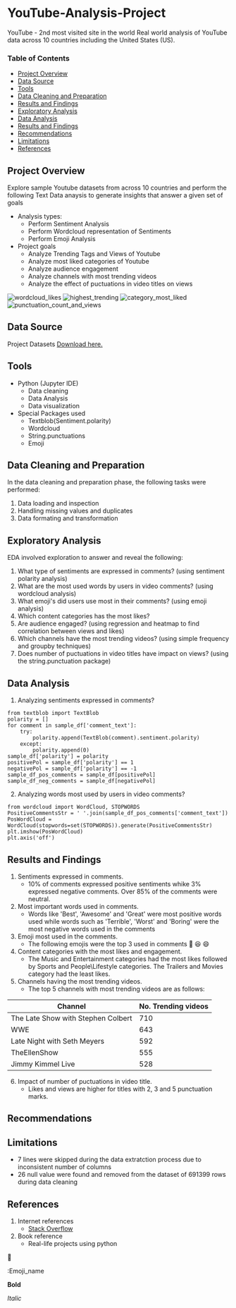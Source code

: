 # YouTube-Analysis-Project
YouTube - 2nd most visited site in the world
Real world analysis of YouTube data across 10 countries including the United States (US).

### Table of Contents
- [Project Overview](#project-overview)
- [Data Source](#data-source)
- [Tools](#tools)
- [Data Cleaning and Preparation](#data-cleaning-and-preparation)
- [Results and Findings](#results-and-findings)
- [Exploratory Analysis](#exploratory-analysis)
- [Data Analysis](#data-analysis)
- [Results and Findings](#results-and-findings)
- [Recommendations](#recommendations)
- [Limitations](#limitations)
- [References](#references)

## Project Overview
Explore sample Youtube datasets from across 10 countries and perform the following Text Data anaysis to generate insights that answer a given set of goals
- Analysis types:
  - Perform Sentiment Analysis
  - Perform Wordcloud representation of Sentiments
  - Perform Emoji Analysis
- Project goals
  - Analyze Trending Tags and Views of Youtube
  - Analyze most liked categories of Youtube
  - Analyze audience engagement
  - Analyze channels with most trending videos
  - Analyze the effect of puctuations in video titles on views

![wordcloud_likes](https://github.com/AbuTaoheed/Youtube-Analysis/assets/159118239/2dc5445f-de88-43db-9fd6-7de2807f207b)
![highest_trending](https://github.com/AbuTaoheed/Youtube-Analysis/assets/159118239/08250587-f406-4aee-96d9-5e94dd12a5af)
![category_most_liked](https://github.com/AbuTaoheed/Youtube-Analysis/assets/159118239/740cb08e-9531-4ce7-acb0-bc2af162c911)
![punctuation_count_and_views](https://github.com/AbuTaoheed/Youtube-Analysis/assets/159118239/86829c5c-3477-474b-8d97-a6884a4d4fe7)

## Data Source
Project Datasets [Download here.](https://drive.google.com/drive/folders/1makDwgfKzmqOSikEnOLkmMskT3609dAo?usp=share_link)

## Tools 
- Python (Jupyter IDE)
  - Data cleaning
  - Data Analysis
  - Data visualization
- Special Packages used
  - Textblob(Sentiment.polarity)
  - Wordcloud
  - String.punctuations
  - Emoji

## Data Cleaning and Preparation
In the data cleaning and preparation phase, the following tasks were performed:
1. Data loading and inspection
2. Handling missing values and duplicates
3. Data formating and transformation

## Exploratory Analysis 
EDA involved exploration to answer and reveal the following:
1. What type of sentiments are expressed in comments? (using sentiment polarity analysis)
2. What are the most used words by users in video comments? (using wordcloud analysis)
3. What emoji's did users use most in their comments? (using emoji analysis)
4. Which content categories has the most likes?
5. Are audience engaged? (using regression and heatmap to find correlation between views and likes)
6. Which channels have the most trending videos? (using simple frequency and groupby techniques)
7. Does number of puctuations in video titles have impact on views? (using the string.punctuation package)

## Data Analysis
1. Analyzing sentiments expressed in comments?
```
from textblob import TextBlob
polarity = []
for comment in sample_df['comment_text']:
    try:
        polarity.append(TextBlob(comment).sentiment.polarity)
    except:
        polarity.append(0)
sample_df['polarity'] = polarity
positivePol = sample_df['polarity'] == 1
negativePol = sample_df['polarity'] == -1
sample_df_pos_comments = sample_df[positivePol]
sample_df_neg_comments = sample_df[negativePol]
```

2. Analyzing words most used by users in video comments?
```
from wordcloud import WordCloud, STOPWORDS
PositiveCommentsStr = ' '.join(sample_df_pos_comments['comment_text'])
PosWordCloud = WordCloud(stopwords=set(STOPWORDS)).generate(PositiveCommentsStr)
plt.imshow(PosWordCloud)
plt.axis('off')
```

## Results and Findings
1. Sentiments expressed in comments.
   - 10% of comments expressed positive sentiments whike 3% expressed negative comments. Over 85% of the comments were neutral.
2. Most important words used in comments.
   - Words like 'Best', 'Awesome' and 'Great' were most positive words used while words such as 'Terrible', 'Worst' and 'Boring' were the most negative words used in the comments
3. Emoji most used in the comments.
   - The following emojis were the top 3 used in comments 🤣 😆 😄
4. Content categories with the most likes and engagement.
   - The Music and Entertainment categories had the most likes followed by Sports and People\Lifestyle categories. The Trailers and Movies category had the least likes.
5. Channels having the most trending videos.
   - The top 5 channels with most trending videos are as follows:
       
|Channel|No. Trending videos|
|-------|-------------------|
|The Late Show with Stephen Colbert|710|
|WWE|643|
|Late Night with Seth Meyers|592|
|TheEllenShow|555|
|Jimmy Kimmel Live|528|

6. Impact of number of puctuations in video title.
   - Likes and views are higher for titles with 2, 3 and 5 punctuation marks.

## Recommendations

## Limitations
- 7 lines were skipped during the data extratction process due to inconsistent number of columns
- 26 null value were found and removed from the dataset of 691399 rows during data cleaning

## References 
1. Internet references
   - [Stack Overflow](somelink.com)
2. Book reference
   - Real-life projects using python

🍎

:Emoji_name

**Bold**

*Italic*
